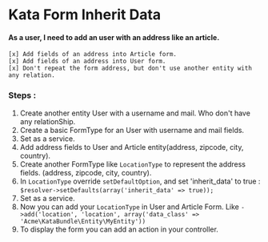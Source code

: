 Kata Form Inherit Data
======================

#### As a user, I need to add an user with an address like an article.

```
[x] Add fields of an address into Article form.
[x] Add fields of an address into User form.
[x] Don't repeat the form address, but don't use another entity with any relation.
```

### Steps :

1. Create another entity User with a username and mail. Who don't have any relationShip.
2. Create a basic FormType for an User with username and mail fields.
3. Set as a service.
4. Add address fields to User and Article entity(address, zipcode, city, country).
5. Create another FormType like `LocationType` to represent the address fields. (address, zipcode, city, country).
6. In `LocationType` override `setDefaultOption`, and set 'inherit_data' to true :
`$resolver->setDefaults(array('inherit_data' => true));`
7. Set as a service.
8. Now you can add your `LocationType` in User and Article Form.
Like `->add('location', 'location', array('data_class' => 'Acme\KataBundle\Entity\MyEntity'))`
9. To display the form you can add an action in your controller.
